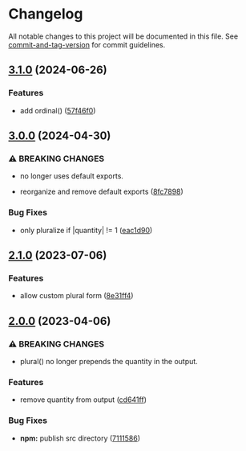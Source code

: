 # Changelog

All notable changes to this project will be documented in this file. See [commit-and-tag-version](https://github.com/absolute-version/commit-and-tag-version) for commit guidelines.

## [3.1.0](https://github.com/umatch-oficial/pluralize-ptbr/compare/v3.0.0...v3.1.0) (2024-06-26)


### Features

* add ordinal() ([57f46f0](https://github.com/umatch-oficial/pluralize-ptbr/commit/57f46f0126e6d28b7b80533abc3767165dceee58))

## [3.0.0](https://github.com/umatch-oficial/pluralize-ptbr/compare/v2.1.0...v3.0.0) (2024-04-30)


### ⚠ BREAKING CHANGES

* no longer uses default exports.

* reorganize and remove default exports ([8fc7898](https://github.com/umatch-oficial/pluralize-ptbr/commit/8fc78981d8ccb78ca7a2bca2ded5eab8a1b6ec94))


### Bug Fixes

* only pluralize if |quantity| != 1 ([eac1d90](https://github.com/umatch-oficial/pluralize-ptbr/commit/eac1d9085c6f987ed2a7cb4bbfd6ec8becffa7c3))

## [2.1.0](https://github.com/umatch-oficial/pluralize-ptbr/compare/v2.0.0...v2.1.0) (2023-07-06)


### Features

* allow custom plural form ([8e31ff4](https://github.com/umatch-oficial/pluralize-ptbr/commit/8e31ff4024f556d6f56be7ea7c9f8ce60c768bd4))

## [2.0.0](https://github.com/umatch-oficial/pluralize-ptbr/compare/v1.0.1...v2.0.0) (2023-04-06)


### ⚠ BREAKING CHANGES

* plural() no longer prepends the quantity in the output.

### Features

* remove quantity from output ([cd641ff](https://github.com/umatch-oficial/pluralize-ptbr/commit/cd641ff19c5e99d9a4f816c3b2aebfcf7c49d19e))


### Bug Fixes

* **npm:** publish src directory ([7111586](https://github.com/umatch-oficial/pluralize-ptbr/commit/71115866d4d0f96547c6892f8427fc3a2fe3236d))
